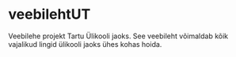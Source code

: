 # veebilehtUT
Veebilehe projekt Tartu Ülikooli jaoks. See veebileht võimaldab kõik vajalikud lingid ülikooli jaoks ühes kohas hoida.